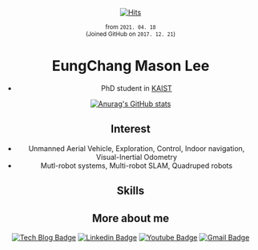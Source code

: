 

<div align=center>
  
</div>

<div align="center">

[![Hits](https://hits.seeyoufarm.com/api/count/incr/badge.svg?url=https%3A%2F%2Fgithub.com%2Fengcang&count_bg=%23D775D5&title_bg=%23434746&icon=github.svg&icon_color=%23FFFFFF&title=hits&edge_flat=false)](https://hits.seeyoufarm.com)

<sub>from `2021. 04. 18`<br>(Joined GitHub on `2017. 12. 21`)</sub>

# EungChang Mason Lee
+ PhD student in [KAIST](https://ee.kaist.ac.kr/)

[![Anurag's GitHub stats](https://github-readme-stats.vercel.app/api?username=engcang)](https://github.com/anuraghazra/github-readme-stats)

## Interest
+ Unmanned Aerial Vehicle, Exploration, Control, Indoor navigation, Visual-Inertial Odometry
+ Mutl-robot systems, Multi-robot SLAM, Quadruped robots

## Skills


## More about me
[![Tech Blog Badge](http://img.shields.io/badge/-Tech%20blog-black?style=flat-square&logo=github&link=https://engcang.github.io/)](https://engcang.github.io/) 
[![Linkedin Badge](https://img.shields.io/badge/-LinkedIn-blue?style=flat-square&logo=Linkedin&logoColor=white&link=https://www.linkedin.com/in/eungchang-lee-683281200/)](https://www.linkedin.com/in/www.linkedin.com/in/eungchang-lee-683281200/) 
[![Youtube Badge](https://img.shields.io/badge/Youtube-ff0000?style=flat-square&logo=youtube&link=https://www.youtube.com/channel/UC1Bui82br7_gmlaVRcCERcQ/featured)](https://www.youtube.com/channel/UC1Bui82br7_gmlaVRcCERcQ/featured) 
[![Gmail Badge](https://img.shields.io/badge/-Gmail-d14836?style=flat-square&logo=Gmail&logoColor=white&link=mailto:eungchang_mason@kaist.ac.kr)](mailto:eungchang_mason@kaist.ac.kr)

</div>


<!-- referred [here](https://zzsza.github.io/development/2020/07/10/make-github-profile-readme/) [here2](https://velog.io/@woo0_hooo/Github-github-profile-%EA%B0%84%EC%A7%80%EB%82%98%EA%B2%8C-%EA%BE%B8%EB%AF%B8%EA%B8%B0) [here3](https://github.com/ProtossDragoon/ProtossDragoon/blob/master/README.md) -->

<!-- [stats](https://github.com/anuraghazra/github-readme-stats) [hits](https://hits.seeyoufarm.com/) [badges](https://efficientuser.com/2019/09/12/add-some-cool-badges-in-your-github-repo/) -->


